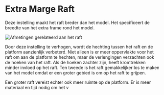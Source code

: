 Extra Marge Raft
====
Deze instelling maakt het raft breder dan het model. Het specificeert de breedte van het extra frame rond het model.

![Afmetingen gerelateerd aan het raft](../../../articles/images/raft_dimensions.svg)

Door deze instelling te verhogen, wordt de hechting tussen het raft en de platform aanzienlijk verbeterd. Niet alleen is er meer oppervlakte voor het raft om aan de platform te hechten, maar de verlengingen verzachten ook de hoeken van het raft. Als de hoeken zachter zijn, heeft kromtrekken minder invloed op het raft. Ten tweede is het raft gemakkelijker los te maken van het model omdat er een groter gebied is om op het raft te grijpen.

Een groter raft vereist echter ook meer ruimte op de platform. Er is meer materiaal en tijd nodig om het v